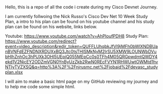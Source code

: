 Hello, this is a repo of all the code i create during my Cisco Devnet Journey. 

I am currently follwoing the Nick Russo's Cisco Dev Net 10 Week Study Plan, a intro to his plan can be found on his youtube channel and his study plan can be found on his website, links below. 

Youtube: https://www.youtube.com/watch?v=AhPloufPDH8
Study Plan: https://www.youtube.com/redirect?event=video_description&redir_token=QUFFLUhqbkJfVl9jMFh0bWlXNDBUanBVNFdEZFNDNXRDUXxBQ3Jtc0tsTHlSMkNyM2lrSU5XMW9LOUNWbDVubHlhZnhOc3hPUXk3OHl5UEpiQ055MEpCc0s0TFh4M05QRGpwdmtQWDY4ekd1V2NjcEY2ODZmVGN0YnByUzZkb2RwN0REcFVYN1RHWUwtOWMtd1hvNTIyTVZXSQ&q=http%3A%2F%2Fnjrusmc.net%2Fjobaid%2Fdevasc_studyplan.xlsx


I will aim to make a basic html page on my GitHub reviewing my journey and to help me code some simple html.
